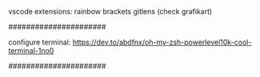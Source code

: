 vscode extensions:
	rainbow brackets
	gitlens (check grafikart)
	
######################

configure terminal:
https://dev.to/abdfnx/oh-my-zsh-powerlevel10k-cool-terminal-1no0

######################


